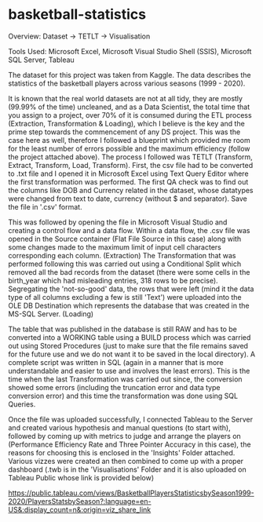 # basketball-statistics

Overview: Dataset -> TETLT -> Visualisation

Tools Used: Microsoft Excel, Microsoft Visual Studio Shell (SSIS), Microsoft SQL Server, Tableau

The dataset for this project was taken from Kaggle. The data describes the statistics of the basketball players across various seasons (1999 - 2020). 

It is known that the real world datasets are not at all tidy, they are mostly (99.99% of the time) uncleaned, and as a Data Scientist, the total time that you assign to a project, over 70% of it is consumed during the ETL process (Extraction, Transformation & Loading), which I believe is the key and the prime step towards the commencement of any DS project. This was the case here as well, therefore I followed a blueprint which provided me room for the least number of errors possible and the maximum efficiency (follow the project attached above). The process I followed was TETLT (Transform, Extract, Transform, Load, Transform). First, the csv file had to be converted to .txt file and I opened it in Microsoft Excel using Text Query Editor where the first transformation was performed. The first QA check was to find out the columns like DOB and Currency related in the dataset, whose datatypes were changed from text to date, currency (without $ and separator). Save the file in '.csv' format. 

This was followed by opening the file in Microsoft Visual Studio and creating a control flow and a data flow. Within a data flow, the .csv file was opened in the Source container (Flat File Source in this case) along with some changes made to the maximum limit of input cell characters corresponding each column. (Extraction)
The Transformation that was performed following this was carried out using a Conditional Split which removed all the bad records from the dataset (there were some cells in the birth_year which had misleading entries, 318 rows to be precise). 
Segregating the 'not-so-good' data, the rows that were left (mind it the data type of all columns excluding a few is still 'Text') were uploaded into the OLE DB Destination which represents the database that was created in the MS-SQL Server. (Loading)

The table that was published in the database is still RAW and has to be converted into a WORKING table using a BUILD process which was carried out using Stored Procedures (just to make sure that the file remains saved for the future use and we do not want it to be saved in the local directory). A complete script was written in SQL (again in a manner that is more understandable and easier to use and involves the least errors). This is the time when the last Transformation was carried out since, the conversion showed some errors (including the truncation error and data type conversion error) and this time the transformation was done using SQL Queries.

Once the file was uploaded successfully, I connected Tableau to the Server and created various hypothesis and manual questions (to start with), followed by coming up with metrics to judge and arrange the players on (Performance Efficiency Rate and Three Pointer Accuracy in this case), the reasons for choosing this is enclosed in the 'Insights' Folder attached. Various vizzes were created an then combined to come up with a proper dashboard (.twb is in the 'Visualisations' Folder and it is also uploaded on Tableau Public whose link is provided below)

https://public.tableau.com/views/BasketballPlayersStatisticsbySeason1999-2020/PlayersStatsbySeason?:language=en-US&:display_count=n&:origin=viz_share_link

